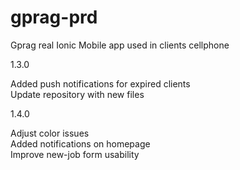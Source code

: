 # gprag-prd
Gprag real Ionic Mobile app used in clients cellphone

1.3.0

Added push notifications for expired clients <br>
Update repository with new files

1.4.0

Adjust color issues <br>
Added notifications on homepage<br>
Improve new-job form usability<br>
